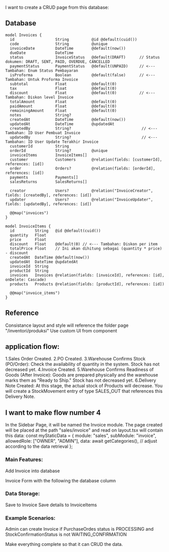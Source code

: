 I want to create a CRUD page from this database:

## Database

```
model Invoices {
  id                  String          @id @default(cuid())
  code                String          @unique
  invoiceDate         DateTime        @default(now())
  dueDate             DateTime
  status              InvoiceStatus   @default(DRAFT)      // Status dokumen: DRAFT, SENT, PAID, OVERDUE, CANCELLED
  paymentStatus       PaymentStatus   @default(UNPAID)     // <--- Tambahan: Enum Status Pembayaran
  isProforma          Boolean         @default(false)      // <--- Tambahan: Untuk Proforma Invoice
  subtotal            Float           @default(0)
  tax                 Float           @default(0)
  discount            Float           @default(0)          // <--- Tambahan: Diskon level Invoice
  totalAmount         Float           @default(0)
  paidAmount          Float           @default(0)
  remainingAmount     Float           @default(0)
  notes               String?
  createdAt           DateTime        @default(now())
  updatedAt           DateTime        @updatedAt
  createdBy           String?                               // <--- Tambahan: ID User Pembuat Invoice
  updatedBy           String?                               // <--- Tambahan: ID User Update Terakhir Invoice
  customerId          String
  orderId             String?         @unique
  invoiceItems        InvoiceItems[]
  customer            Customers       @relation(fields: [customerId], references: [id])
  order               Orders?         @relation(fields: [orderId], references: [id])
  payments            Payments[]
  salesReturns        SalesReturns[]

  creator             Users?          @relation("InvoiceCreator", fields: [createdBy], references: [id])
  updater             Users?          @relation("InvoiceUpdater", fields: [updatedBy], references: [id])

  @@map("invoices")
}

model InvoiceItems {
  id         String   @id @default(cuid())
  quantity   Float
  price      Float
  discount   Float    @default(0) // <--- Tambahan: Diskon per item
  totalPrice Float    // Ini akan dihitung sebagai (quantity * price) - discount
  createdAt  DateTime @default(now())
  updatedAt  DateTime @updatedAt
  invoiceId  String
  productId  String
  invoices   Invoices @relation(fields: [invoiceId], references: [id], onDelete: Cascade)
  products   Products @relation(fields: [productId], references: [id])

  @@map("invoice_items")
}
```

## Reference

Consistance layout and style will reference the folder page "/inventori/produksi"
Use custom UI from component

## application flow:

1.Sales Order Created.
2.PO Created.
3.Warehouse Confirms Stock (PO/Order): Check the availability of quantity in the system. Stock has not decreased yet.
4.Invoice Created.
5.Warehouse Confirms Readiness of Goods (After Invoice): Goods are prepared physically and the warehouse marks them as "Ready to Ship." Stock has not decreased yet.
6.Delivery Note Created: At this stage, the actual stock of Products will decrease. You will create a StockMovement entry of type SALES_OUT that references this Delivery Note.

## I want to make flow number 4

In the Sidebar Page, it will be named the Invoice module. The page created will be placed at the path "sales/invoice" and read on layout.tsx will contain this data:
const myStaticData = {
module: "sales",
subModule: "invoice",
allowedRole: ["OWNER", "ADMIN"],
data: await getCategories(), // adjust according to the data retrieval
};

### Main Features:

Add Invoice into database

Invoice Form with the following the database column

### Data Storage:

Save to Invoice
Save details to InvoiceItems

### Example Scenarios:

Admin can create Invoice if PurchaseOrdes status is PROCESSING and StockConfirmationStatus is not WAITING_CONFIRMATION

Make everything complete so that it can CRUD the data.